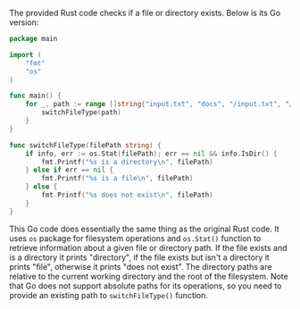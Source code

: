 The provided Rust code checks if a file or directory exists. Below is its Go version:

```go
package main

import (
	"fmt"
	"os"
)

func main() {
	for _, path := range []string{"input.txt", "docs", "/input.txt", "/docs"} {
		switchFileType(path)
	}
}

func switchFileType(filePath string) {
	if info, err := os.Stat(filePath); err == nil && info.IsDir() {
		fmt.Printf("%s is a directory\n", filePath)
	} else if err == nil {
		fmt.Printf("%s is a file\n", filePath)
	} else {
		fmt.Printf("%s does not exist\n", filePath)
	}
}
```
This Go code does essentially the same thing as the original Rust code. It uses `os` package for filesystem operations and `os.Stat()` function to retrieve information about a given file or directory path. If the file exists and is a directory it prints "directory", if the file exists but isn't a directory it prints "file", otherwise it prints "does not exist". The directory paths are relative to the current working directory and the root of the filesystem. Note that Go does not support absolute paths for its operations, so you need to provide an existing path to `switchFileType()` function.
